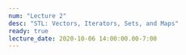 ```yaml
---
num: "Lecture 2"
desc: "STL: Vectors, Iterators, Sets, and Maps"
ready: true
lecture_date: 2020-10-06 14:00:00.00-7:00
---
```

